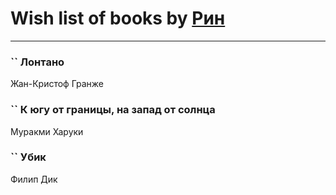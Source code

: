 # Wish list of books by [Рин](http://vk.com/id417570094)
---

### `` Лонтано
Жан-Кристоф Гранже

### `` К югу от границы, на запад от солнца
Муракми Харуки

### `` Убик
Филип Дик

